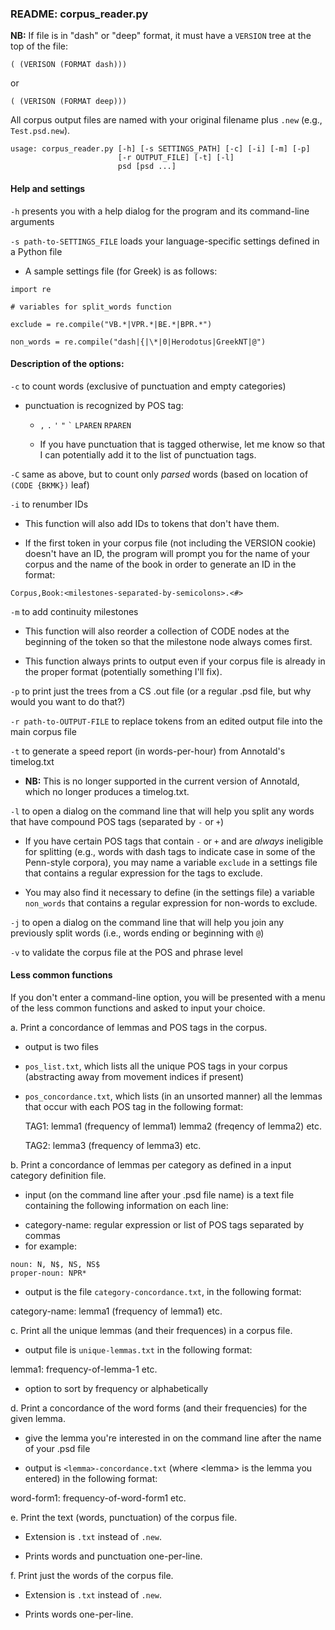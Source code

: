 ### README: corpus_reader.py

__NB:__ If file is in "dash" or "deep" format, it must have a `VERSION` tree at the top of the file:

```
( (VERISON (FORMAT dash)))
```
or
```
( (VERISON (FORMAT deep)))
```

All corpus output files are named with your original filename plus `.new` (e.g., `Test.psd.new`).

```
usage: corpus_reader.py [-h] [-s SETTINGS_PATH] [-c] [-i] [-m] [-p]
                        [-r OUTPUT_FILE] [-t] [-l]
                        psd [psd ...]
```

#### Help and settings

`-h` presents you with a help dialog for the program and its command-line arguments

`-s path-to-SETTINGS_FILE` loads your language-specific settings defined in a Python file

+ A sample settings file (for Greek) is as follows:

```
import re

# variables for split_words function

exclude = re.compile("VB.*|VPR.*|BE.*|BPR.*")

non_words = re.compile("dash|{|\*|0|Herodotus|GreekNT|@")
```

#### Description of the options:

`-c` to count words (exclusive of punctuation and empty categories)
   
+ punctuation is recognized by POS tag:

    - `,` `.` `'` `"` `` ` `` `LPAREN` `RPAREN`

    - If you have punctuation that is tagged otherwise, let me know so that I can potentially add it to the list of punctuation tags.

`-C` same as above, but to count only *parsed* words (based on location of `(CODE {BKMK})` leaf)

`-i` to renumber IDs

+ This function will also add IDs to tokens that don't have them.

+ If the first token in your corpus file (not including the VERSION cookie) doesn't have an ID, the program will prompt you for the name of your corpus and the name of the book in order to generate an ID in the format:
```
Corpus,Book:<milestones-separated-by-semicolons>.<#>
```

`-m` to add continuity milestones

+ This function will also reorder a collection of CODE nodes at the beginning of the token so that the milestone node always comes first.

+ This function always prints to output even if your corpus file is already in the proper format (potentially something I'll fix).

`-p` to print just the trees from a CS .out file (or a regular .psd file, but why would you want to do that?)

`-r path-to-OUTPUT-FILE` to replace tokens from an edited output file into the main corpus file

`-t` to generate a speed report (in words-per-hour) from Annotald's timelog.txt

+ **NB:** This is no longer supported in the current version of Annotald, which no longer produces a timelog.txt.

`-l` to open a dialog on the command line that will help you split any words that have compound POS tags (separated by `-` or `+`)

+ If you have certain POS tags that contain `-` or `+` and are _always_ ineligible for splitting (e.g., words with dash tags to indicate case in some of the Penn-style corpora), you may name a variable `exclude` in a settings file that contains a regular expression for the tags to exclude.

+ You may also find it necessary to define (in the settings file) a variable `non_words` that contains a regular expression for non-words to exclude.

`-j` to open a dialog on the command line that will help you join any previously split words (i.e., words ending or beginning with `@`)

`-v` to validate the corpus file at the POS and phrase level

#### Less common functions

If you don't enter a command-line option, you will be presented with a menu of the less common functions and asked to input your choice.

a. Print a concordance of lemmas and POS tags in the corpus.

+ output is two files
    
 - `pos_list.txt`, which lists all the unique POS tags in your corpus (abstracting away from movement indices if present)
    
 - `pos_concordance.txt`, which lists (in an unsorted manner) all the lemmas that occur with each POS tag in the following format:
	  		       
   TAG1:
   lemma1 (frequency of lemma1)
   lemma2 (freqency of lemma2)
   etc.

   TAG2:
   lemma3 (frequency of lemma3)
   etc.

b. Print a concordance of lemmas per category as defined in a input category definition file.
    
+ input (on the command line after your .psd file name) is a text file containing the following information on each line:

 - category-name: regular expression or list of POS tags separated by commas
 - for example:

```
noun: N, N$, NS, NS$
proper-noun: NPR*
```

+ output is the file `category-concordance.txt`, in the following format:

category-name:
lemma1 (frequency of lemma1)
etc.

c. Print all the unique lemmas (and their frequences) in a corpus file.

+ output file is `unique-lemmas.txt` in the following format:

lemma1: frequency-of-lemma-1
etc.

+ option to sort by frequency or alphabetically
    
d. Print a concordance of the word forms (and their frequencies) for the given lemma.

+ give the lemma you're interested in on the command line after the name of your .psd file

+ output is `<lemma>-concordance.txt` (where &lt;lemma&gt; is the lemma you entered) in the following format:

word-form1: frequency-of-word-form1
etc.

e. Print the text (words, punctuation) of the corpus file.

+ Extension is `.txt` instead of `.new`.

+ Prints words and punctuation one-per-line.

f. Print just the words of the corpus file.

+ Extension is `.txt` instead of `.new`.

+ Prints words one-per-line.

